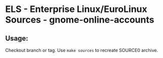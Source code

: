 # ELS - Enterprise Linux/EuroLinux Sources - gnome-online-accounts
 
## Usage:
  Checkout branch or tag. Use `make sources` to recreate  SOURCE0 archive.
